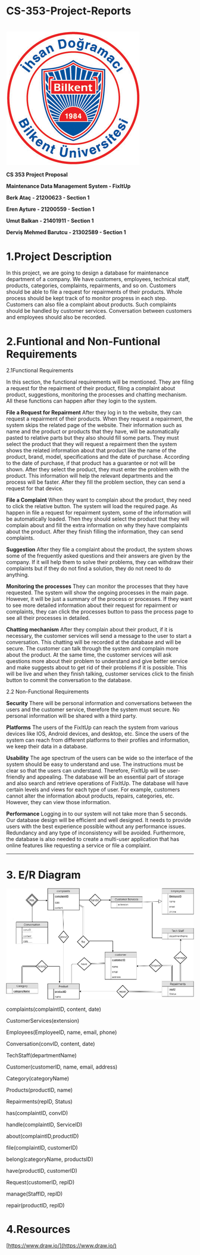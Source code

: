 # CS-353-Project-Reports
# 

![](https://github.com/Seftali/CS-353-Project-Reports/blob/master/Bilkent.jpg)

**CS 353 Project Proposal**

**Maintenance Data Management System - FixItUp**

**Berk Ataç 	-		21200623 - Section 1**

**Eren Ayture	-		21200559 - Section 1**

**Umut Balkan	-		21401911 - Section 1**

**Derviş Mehmed Barutcu -	21302589 - Section 1**



# 1.Project Description

In this project, we are going to design a database for maintenance department of a company. We have customers, employees, technical staff, products, categories, complaints, repairments, and so on. Customers should be able to file a request for repairments of their products. Whole process should be kept track of to monitor progress in each step. Customers can also file a complaint about products. Such complaints should be handled by customer services. Conversation between customers and employees should also be recorded.


# 2.Funtional and Non-Funtional Requirements

2.1Functional Requirements

In this section, the functional requirements will be mentioned. They are filing a request for the repairment of their product, filing a complaint about product, suggestions, monitoring the processes and chatting mechanism. All these functions can happen after they login to the system.

**File a Request for Repairment** After they log in to the website, they can request a repairment of their products. When they request a repairment, the system skips the related page of the website. Their information such as name and the product or products that they have, will be automatically pasted to relative parts but they also should fill some parts. They must select the product that they will request a repairment then the system shows the related information about that product like the name of the product, brand, model, specifications and the date of purchase. According to the date of purchase, if that product has a guarantee or not will be shown. After they select the product, they must enter the problem with the product. This information will help the relevant departments and the process will be faster. After they fill the problem section, they can send a request for that device.


**File a Complaint** When they want to complain about the product, they need to click the relative button. The system will load the required page. As happen in file a request for repairment system, some of the information will be automatically loaded. Then they should select the product that they will complain about and fill the extra information on why they have complaints about the product. After they finish filling the information, they can send complaints.


**Suggestion** After they file a complaint about the product, the system shows some of the frequently asked questions and their answers are given by the company. If it will help them to solve their problems, they can withdraw their complaints but if they do not find a solution, they do not need to do anything.


**Monitoring the processes** They can monitor the processes that they have requested. The system will show the ongoing processes in the main page. However, it will be just a summary of the process or processes. If they want to see more detailed information about their request for repairment or complaints, they can click the processes button to pass the process page to see all their processes in detailed.


**Chatting mechanism** After they complain about their product, if it is necessary, the customer services will send a message to the user to start a conversation. This chatting will be recorded at the database and will be secure. The customer can talk through the system and complain more about the product. At the same time, the customer services will ask questions more about their problem to understand and give better service and make suggests about to get rid of their problems if it is possible. This will be live and when they finish talking, customer services click to the finish button to commit the conversation to the database.

2.2 Non-Functional Requirements

**Security**
	There will be personal information and conversations between the users and the customer service, therefore the system must secure. No personal information will be shared with a third party.

**Platforms**
	The users of the FixItUp can reach the system from various devices like IOS, Android devices, and desktop, etc. Since the users of the system can reach from different platforms to their profiles and information, we keep their data in a database. 
  
**Usability**
	The age spectrum of the users can be wide so the interface of the system should be easy to understand and use. The instructions must be clear so that the users can understand. Therefore, FixItUp will be user-friendly and appealing.
  The database will be an essential part of storage and also search and retrieve operations of FixItUp. The database will have certain levels and views for each type of user. For example, customers cannot alter the information about products, repairs, categories, etc. However, they can view those information.

**Performance**
	Logging in to our system will not take more than 5 seconds. Our database design will be efficient and well designed. It needs to provide users with the best experience possible without any performance issues. Redundancy and any type of inconsistency will be avoided.  Furthermore, the database is also needed to create a multi-user application that has online features like requesting a service or file a complaint.


** **

#  3. E/R Diagram


![](https://github.com/Seftali/CS-353-Project-Reports/blob/master/ERRRdiagram.jpg)


complaints(complaintID, content, date)

CustomerServices(extension)

Employees(EmployeeID, name, email, phone)

Conversation(convID, content, date)

TechStaff(departmentName)

Customer(customerID, name, email, address)

Category(categoryName)

Products(productID, name)

Repairments(repID, Status)

has(complaintID, convID)

handle(complaintID, ServiceID)

about(complaintID,productID)

file(complaintID, customerID)

belong(categoryName, productsID)

have(productID, customerID)

Request(customerID, repID)

manage(StaffID, repID)

repair(productID, repID)

# 4.Resources

[https://www.draw.io/](https://www.draw.io/)

